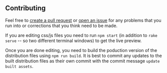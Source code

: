 ## Contributing

Feel free to [create a pull request](https://github.com/jdillard/personal-site/pulls)
or [open an issue](https://github.com/jdillard/personal-site/issues) for any
problems that you run into or corrections that you think need to be made.

If you are editing css/js files you need to run `npm start` (in addition to
`rake serve` -- so two different terminal windows) to get the live preview.

Once you are done editing, you need to build the poduction version of the
distribution files using `npm run build`. It is best to commit any updates to
the built distribution files as their own commit with the commit message `update
built assets`.

